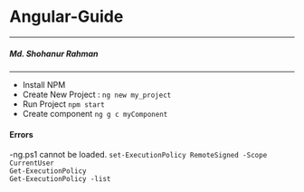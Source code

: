 # Angular-Guide
---
##### Md. Shohanur Rahman
***

- Install NPM
- Create New Project : `ng new my_project`
- Run Project `npm start`
- Create component `ng g c myComponent`

#### Errors
-ng.ps1 cannot be loaded.
`set-ExecutionPolicy RemoteSigned -Scope CurrentUser`
<br>
`Get-ExecutionPolicy`
<br>
`Get-ExecutionPolicy -list`
